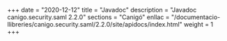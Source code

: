 +++
date        = "2020-12-12"
title       = "Javadoc"
description = "Javadoc canigo.security.saml 2.2.0"
sections    = "Canigó"
enllac		= "/documentacio-llibreries/canigo.security.saml/2.2.0/site/apidocs/index.html"
weight		= 1
+++
